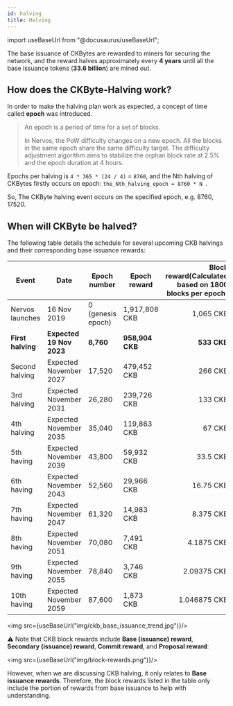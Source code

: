 ```yaml
---
id: halving
title: Halving
---
```

import useBaseUrl from "@docusaurus/useBaseUrl";

The base issuance of CKBytes are rewarded to miners for securing the network, and the reward halves approximately every **4 years** until all the base issuance tokens (**33.6 billion**) are mined out.

## How does the CKByte-Halving work?

In order to make the halving plan work as expected, a concept of time called **epoch** was introduced.

>An epoch is a period of time for a set of blocks. 
>
>In Nervos, the PoW difficulty changes on a new epoch. All the blocks in the same epoch share the same difficulty target. The difficulty adjustment algorithm aims to stabilize the orphan block rate at 2.5% and the epoch duration at 4 hours.

Epochs per halving is `4 * 365 * (24 / 4)` = `8760`, and the Nth halving of CKBytes firstly occurs on epoch: `the_Nth_halving_epoch = 8760 * N `.

So, The CKByte halving event occurs on the specified epoch, e.g. 8760, 17520. 

## When will CKByte be halved?

The following table details the schedule for several upcoming CKB halvings and their corresponding base issuance rewards:

|Event              |Date                  |Epoch number      |Epoch reward     |Block reward(Calculated based on 1800 blocks per epoch)|Daily reward  |Total new CKB between events|
|-------------------|----------------------|------------------|-----------------|------------------:|------------------:|---------------------------:|
|Nervos launches    |16 Nov 2019           |0 (genesis epoch) |1,917,808 CKB    |1,065 CKB          |11,506,849 CKB     |16,800,000,000 CKB          |
|**First halving**  |**Expected 19 Nov 2023**|**8,760**       |**958,904 CKB**  |**533 CKB**        |**5,753,424 CKB**  |**8,400,000,000 CKB**       |
|Second halving     |Expected November 2027|17,520            |479,452 CKB      |266 CKB            |2,876,712 CKB      |4,200,000,000 CKB           |
|3rd halving        |Expected November 2031|26,280            |239,726 CKB      |133 CKB            |1,438,356 CKB      |2,100,000,000 CKB           |
|4th halving        |Expected November 2035|35,040            |119,863 CKB      |67 CKB             |719,178 CKB        |1,050,000,000 CKB           |
|5th having         |Expected November 2039|43,800            |59,932 CKB       |33.5 CKB           |359,589 CKB        |525,000,000 CKB             |
|6th having         |Expected November 2043|52,560            |29,966 CKB       |16.75 CKB          |179,794.5 CKB      |262,500,000 CKB             |
|7th having         |Expected November 2047|61,320            |14,983 CKB       |8.375 CKB          |89,897.25 CKB      |131,250,000 CKB             |
|8th having         |Expected November 2051|70,080            |7,491 CKB        |4.1875 CKB         |44,948.625 CKB     |65,625,000 CKB              |
|9th having         |Expected November 2055|78,840            |3,746 CKB        |2.09375 CKB        |22,474.3125 CKB    |32,812,500 CKB              |
|10th having        |Expected November 2059|87,600            |1,873 CKB        |1.046875 CKB       |11,237.15625 CKB   |16,406,250 CKB              |



<img src={useBaseUrl("img/ckb_base_issuance_trend.jpg")}/>

⚠️ Note that CKB block rewards include **Base (issuance) reward**, **Secondary (issuance) reward**, **Commit reward**, and **Proposal reward**:

<img src={useBaseUrl("img/block-rewards.png")}/>

However, when we are discussing CKB halving, it only relates to **Base issuance rewards**. Therefore, the block rewards listed in the table only include the portion of rewards from base issuance to help with understanding.